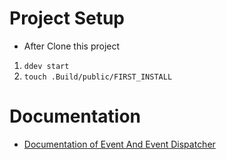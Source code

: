 # Project Setup
* After Clone this project

1. `ddev start`
2. `touch .Build/public/FIRST_INSTALL`

# Documentation

* [Documentation of Event And Event Dispatcher](Documentation/Event/Example.md)